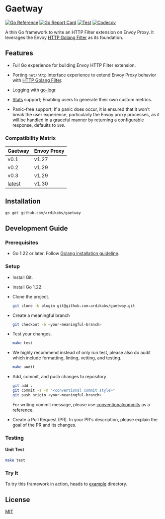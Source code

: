 # Gaetway

[![Go Reference](https://pkg.go.dev/badge/github.com/ardikabs/gaetway.svg)](https://pkg.go.dev/github.com/ardikabs/gaetway)
[![Go Report Card](https://goreportcard.com/badge/github.com/ardikabs/gaetway)](https://goreportcard.com/report/github.com/ardikabs/gaetway)
[![Test](https://github.com/ardikabs/gaetway/actions/workflows/test.yaml/badge.svg?branch=main)](https://github.com/ardikabs/gaetway/actions/workflows/test.yaml)
[![Codecov](https://codecov.io/gh/ardikabs/gaetway/branch/main/graph/badge.svg)](https://codecov.io/gh/ardikabs/gaetway)

A thin Go framework to write an HTTP Filter extension on Envoy Proxy. It leverages the Envoy [HTTP Golang Filter](https://www.envoyproxy.io/docs/envoy/latest/configuration/http/http_filters/golang_filter) as its foundation.

## Features

* Full Go experience for building Envoy HTTP Filter extension.

* Porting `net/http` interface experience to extend Envoy Proxy behavior with [HTTP Golang Filter](https://www.envoyproxy.io/docs/envoy/latest/configuration/http/http_filters/golang_filter).

* Logging with [go-logr](https://github.com/go-logr/logr).

* [Stats](https://www.envoyproxy.io/docs/envoy/latest/intro/arch_overview/observability/statistics#arch-overview-statistics) support; Enabling users to generate their own custom metrics.

* Panic-free support; If a panic does occur, it is ensured that it won't break the user experience, particularly the Envoy proxy processes, as it will be handled in a graceful manner by returning a configurable response, defaults to `500`.

### Compatibility Matrix

| Gaetway | Envoy Proxy |
|-----------------|-----------------|
| v0.1 |v1.27 |
| v0.2 | v1.29 |
| v0.3 | v1.29 |
| [latest](https://github.com/ardikabs/gaetway) | v1.30 |

## Installation

```bash
go get github.com/ardikabs/gaetway
```

## Development Guide

### Prerequisites

* Go 1.22 or later. Follow [Golang installation guideline](https://golang.org/doc/install).

### Setup

* Install Git.

* Install Go 1.22.

* Clone the project.

    ```bash
    git clone -b plugin git@github.com:ardikabs/gaetway.git
    ```

* Create a meaningful branch

    ```bash
    git checkout -b <your-meaningful-branch>
    ```

* Test your changes.

    ```bash
    make test
    ```

* We highly recommend instead of only run test, please also do audit which include formatting, linting, vetting, and testing.

    ```bash
    make audit
    ```

* Add, commit, and push changes to repository

    ```bash
    git add .
    git commit -s -m "<conventional commit style>"
    git push origin <your-meaningful-branch>
    ```

    For writing commit message, please use [conventionalcommits](https://www.conventionalcommits.org/en/v1.0.0/) as a reference.

* Create a Pull Request (PR). In your PR's description, please explain the goal of the PR and its changes.

### Testing

#### Unit Test

```bash
make test
```

### Try It

To try this framework in action, heads to [example](./example) directory.

## License

[MIT](./LICENSE)
